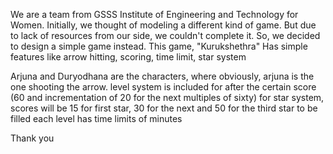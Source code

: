 We are a team from GSSS Institute of Engineering and Technology for Women.
Initially, we thought of modeling a different kind of game. But due to lack of resources from our side, we couldn't complete it.
So, we decided to design a simple game instead.
This game, 
"Kurukshethra"
Has simple features like arrow hitting, scoring, time limit, star system

Arjuna and Duryodhana are the characters, where obviously, arjuna is the one shooting the arrow.
level system is included for after the certain score (60 and incrementation of 20 for the next multiples of sixty)
for star system, scores will be 15 for first star, 30 for the next and 50 for the third star to be filled
each level has time limits of  minutes

Thank you
